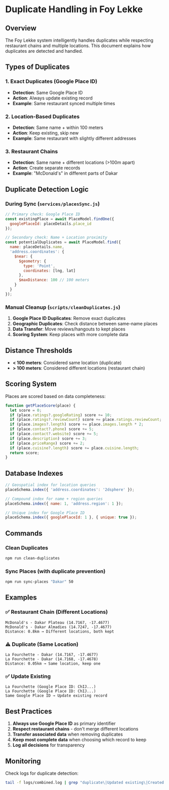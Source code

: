 # Duplicate Handling in Foy Lekke

## Overview

The Foy Lekke system intelligently handles duplicates while respecting restaurant chains and multiple locations. This document explains how duplicates are detected and handled.

## Types of Duplicates

### 1. **Exact Duplicates (Google Place ID)**
- **Detection**: Same Google Place ID
- **Action**: Always update existing record
- **Example**: Same restaurant synced multiple times

### 2. **Location-Based Duplicates**
- **Detection**: Same name + within 100 meters
- **Action**: Keep existing, skip new
- **Example**: Same restaurant with slightly different addresses

### 3. **Restaurant Chains**
- **Detection**: Same name + different locations (>100m apart)
- **Action**: Create separate records
- **Example**: "McDonald's" in different parts of Dakar

## Duplicate Detection Logic

### During Sync (`services/placesSync.js`)

```javascript
// Primary check: Google Place ID
const existingPlace = await PlaceModel.findOne({
  googlePlaceId: placeDetails.place_id
});

// Secondary check: Name + Location proximity
const potentialDuplicates = await PlaceModel.find({
  name: placeDetails.name,
  'address.coordinates': {
    $near: {
      $geometry: {
        type: 'Point',
        coordinates: [lng, lat]
      },
      $maxDistance: 100 // 100 meters
    }
  }
});
```

### Manual Cleanup (`scripts/cleanDuplicates.js`)

1. **Google Place ID Duplicates**: Remove exact duplicates
2. **Geographic Duplicates**: Check distance between same-name places
3. **Data Transfer**: Move reviews/hangouts to kept places
4. **Scoring System**: Keep places with more complete data

## Distance Thresholds

- **< 100 meters**: Considered same location (duplicate)
- **> 100 meters**: Considered different locations (restaurant chain)

## Scoring System

Places are scored based on data completeness:

```javascript
function getPlaceScore(place) {
  let score = 0;
  if (place.ratings?.googleRating) score += 10;
  if (place.ratings?.reviewCount) score += place.ratings.reviewCount;
  if (place.images?.length) score += place.images.length * 2;
  if (place.contact?.phone) score += 5;
  if (place.contact?.website) score += 5;
  if (place.description) score += 3;
  if (place.priceRange) score += 2;
  if (place.cuisine?.length) score += place.cuisine.length;
  return score;
}
```

## Database Indexes

```javascript
// Geospatial index for location queries
placeSchema.index({ 'address.coordinates': '2dsphere' });

// Compound index for name + region queries
placeSchema.index({ name: 1, 'address.region': 1 });

// Unique index for Google Place ID
placeSchema.index({ googlePlaceId: 1 }, { unique: true });
```

## Commands

### Clean Duplicates
```bash
npm run clean-duplicates
```

### Sync Places (with duplicate prevention)
```bash
npm run sync-places "Dakar" 50
```

## Examples

### ✅ Restaurant Chain (Different Locations)
```
McDonald's - Dakar Plateau (14.7167, -17.4677)
McDonald's - Dakar Almadies (14.7247, -17.4677)
Distance: 0.8km → Different locations, both kept
```

### ⚠️ Duplicate (Same Location)
```
La Fourchette - Dakar (14.7167, -17.4677)
La Fourchette - Dakar (14.7168, -17.4678)
Distance: 0.05km → Same location, keep one
```

### ✅ Update Existing
```
La Fourchette (Google Place ID: ChIJ...)
La Fourchette (Google Place ID: ChIJ...)
Same Google Place ID → Update existing record
```

## Best Practices

1. **Always use Google Place ID** as primary identifier
2. **Respect restaurant chains** - don't merge different locations
3. **Transfer associated data** when removing duplicates
4. **Keep most complete data** when choosing which record to keep
5. **Log all decisions** for transparency

## Monitoring

Check logs for duplicate detection:
```bash
tail -f logs/combined.log | grep "duplicate\|Updated existing\|Created new"
``` 